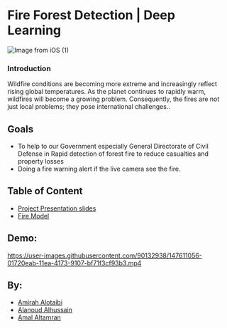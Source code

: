 # Fire Forest Detection | Deep Learning
![Image from iOS (1)](https://user-images.githubusercontent.com/90131899/146605105-5ec04a3c-3b0d-4531-8962-e56cb55b07d5.jpg)

### Introduction
Wildfire conditions are becoming more extreme and increasingly reflect rising global temperatures.
As the planet continues to rapidly warm, wildfires will become a growing problem. Consequently, the fires are not just local problems; they pose international challenges..
## Goals
- To help to our Government especially General Directorate of Civil Defense in Rapid detection of forest fire to reduce casualties and property losses
- Doing a fire warning alert if the live camera see the fire.

## Table of Content
- [Project Presentation slides](https://github.com/amal2121/Fire_Forest_Detection/blob/main/Fire%20forest%20detection%20slides.pdf)
- [Fire Model](https://github.com/amal2121/Fire_Forest_Detection/blob/main/fire%20model.ipynb)

## Demo:


https://user-images.githubusercontent.com/90132938/147611056-01720eab-11ea-4173-9107-bf71f3cf93b3.mp4



## By:
- [Amirah Alotaibi](https://github.com/amirahSaad)
- [Alanoud Alhussain](https://github.com/Alanoud-Aziz)
- [Amal Altamran](https://github.com/amal2121)
